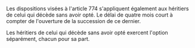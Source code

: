   
Les dispositions visées à l'article 774 s'appliquent également aux héritiers de celui qui décède sans avoir opté. Le délai de quatre mois court à compter de l'ouverture de la succession de ce dernier.   

  
Les héritiers de celui qui décède sans avoir opté exercent l'option séparément, chacun pour sa part.  
